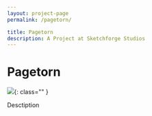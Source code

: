 ```yaml
---
layout: project-page
permalink: /pagetorn/

title: Pagetorn
description: A Project at Sketchforge Studios
---
```


# Pagetorn

![](/img/image.png){: class="" }

Desctiption
